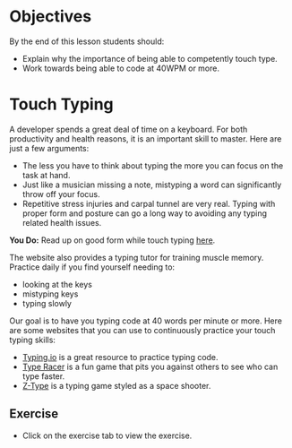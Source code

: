# Objectives

By the end of this lesson students should:

- Explain why the importance of being able to competently touch type.
- Work towards being able to code at 40WPM or more.

# Touch Typing

A developer spends a great deal of time on a keyboard. For both productivity and health reasons, it is an important skill to master. Here are just a few arguments:

- The less you have to think about typing the more you can focus on the task at hand.
- Just like a musician missing a note, mistyping a word can significantly throw off your focus.
- Repetitive stress injuries and carpal tunnel are very real. Typing with proper form and posture can go a long way to avoiding any typing related health issues.

**You Do:** Read up on good form while touch typing [here](http://www.ratatype.com/learn/).

The website also provides a typing tutor for training muscle memory. Practice daily if you find yourself needing to:
- looking at the keys
- mistyping keys
- typing slowly

Our goal is to have you typing code at 40 words per minute or more. Here are some websites that you can use to continuously practice your touch typing skills:

- [Typing.io](https://typing.io/) is a great resource to practice typing code.
- [Type Racer](http://play.typeracer.com/) is a fun game that pits you against others to see who can type faster.
- [Z-Type](http://phoboslab.org/ztype/) is a typing game styled as a space shooter.


## Exercise

- Click on the exercise tab to view the exercise.
